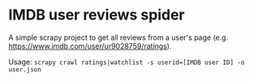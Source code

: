 # IMDB user reviews spider

A simple scrapy project to get all reviews from a user's page (e.g. https://www.imdb.com/user/ur9028759/ratings).

Usage: `scrapy crawl ratings|watchlist -s userid=[IMDB user ID] -o user.json `

